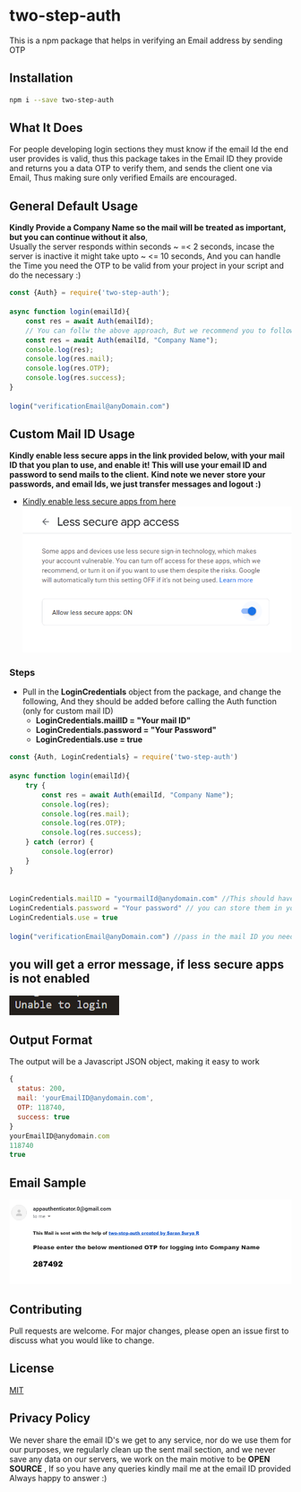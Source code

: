 # two-step-auth

This is a npm package that helps in verifying an Email address by sending OTP

## Installation

```bash
npm i --save two-step-auth
```
## What It Does
For people developing login sections they must know if the email Id the end user provides is valid, thus this package takes in the Email ID they provide and returns you a data OTP to verify them, and sends the client one via Email, Thus making sure only verified Emails are encouraged.

## General Default Usage

**Kindly Provide a Company Name so the mail will be treated as important, but you can continue without it also**,<br/>
Usually the server responds within seconds ~ =< 2 seconds, incase the server is inactive it might take upto ~ <= 10 seconds, 
And you can handle the Time you need the OTP to be valid from your project in your script and do the necessary :)

```node.js
const {Auth} = require('two-step-auth');

async function login(emailId){
    const res = await Auth(emailId);
    // You can follw the above approach, But we recommend you to follow the one below, as the mails will be treated as important
    const res = await Auth(emailId, "Company Name");
    console.log(res);
    console.log(res.mail);
    console.log(res.OTP);
    console.log(res.success);
}

login("verificationEmail@anyDomain.com")

```

## Custom Mail ID Usage

**Kindly enable less secure apps in the link provided below, with your mail ID that you plan to use, and enable it! This will use your email ID and password to send mails to the client.** 
**Kind note we never store your passwords, and email Ids, we just transfer messages and logout :)** 
- [Kindly enable less secure apps from here](https://myaccount.google.com/lesssecureapps)
![](images/less_secure_apps.png)
### Steps
- Pull in the **LoginCredentials** object from the package, and change the following, And they should be added before calling the Auth function (only for custom mail ID)
  - **LoginCredentials.mailID = "Your mail ID"**
  - **LoginCredentials.password = "Your Password"**
  - **LoginCredentials.use = true**

```node.js
const {Auth, LoginCredentials} = require('two-step-auth')

async function login(emailId){
    try {
        const res = await Auth(emailId, "Company Name");
        console.log(res);
        console.log(res.mail);
        console.log(res.OTP);
        console.log(res.success);
    } catch (error) {
        console.log(error)
    }
}


LoginCredentials.mailID = "yourmailId@anydomain.com" //This should have less secure apps enabled
LoginCredentials.password = "Your password" // you can store them in your env variables and access them, it will work fine
LoginCredentials.use = true

login("verificationEmail@anyDomain.com") //pass in the mail ID you need to verify

```
## you will get a error message, if less secure apps is not enabled
![](images/error.png)

## Output Format
The output will be a Javascript JSON object, making it easy to work

```node.js
{
  status: 200,
  mail: 'yourEmailID@anydomain.com',
  OTP: 118740,
  success: true
}
yourEmailID@anydomain.com
118740
true

```
## Email Sample
![](images/result-screen.png)


## Contributing
Pull requests are welcome. For major changes, please open an issue first to discuss what you would like to change.

## License
[MIT](https://choosealicense.com/licenses/mit/)


## Privacy Policy
We never share the email ID's we get to any service, nor do we use them for our purposes, we regularly clean up the sent mail section, and we never save any data on our servers, we work on the main motive to be **OPEN SOURCE** , If so you have any queries kindly mail me at the email ID provided Always happy to answer :)